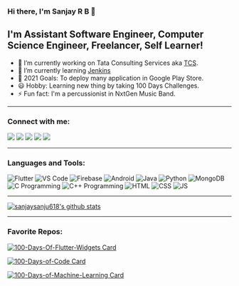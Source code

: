 ### Hi there, I'm Sanjay R B 👋

## I'm Assistant Software Engineer, Computer Science Engineer, Freelancer, Self Learner!

- 🔭 I’m currently working on Tata Consulting Services aka [TCS](https://www.tcs.com/).
- 🌱 I’m currently learning [Jenkins](https://www.jenkins.io/)
- 🥅 2021 Goals: To deploy many application in Google Play Store.
- 😃 Hobby: Learning new thing by taking 100 Days Challenges.
- ⚡ Fun fact: I'm a percussionist in NxtGen Music Band.

---

### Connect with me:

[<img src="https://img.icons8.com/fluent/26/000000/twitter.png"/>][twitter]
[<img src="https://img.icons8.com/color/26/000000/linkedin.png"/>][linkedin]
[<img src="https://img.icons8.com/fluent/26/000000/instagram-new.png"/>][instagram]
[<img src="https://img.icons8.com/fluent/26/000000/facebook-new.png"/>][facebook]
[<img src="https://img.icons8.com/ios-glyphs/26/000000/email.png"/>][mailto]

---

### Languages and Tools:

<img title='Flutter' src="https://img.icons8.com/color/26/000000/flutter.png"/> <img title='VS Code' src="https://img.icons8.com/fluent/26/000000/visual-studio-code-2019.png"/> <img title='Firebase' src="https://img.icons8.com/color/26/000000/firebase.png"/> <img title='Android' src="https://img.icons8.com/fluent/26/000000/android-os.png"/> <img title='Java' src="https://img.icons8.com/color/26/000000/java-coffee-cup-logo.png"/> <img title='Python' src="https://img.icons8.com/color/26/000000/python.png"/> <img title='MongoDB' src="https://img.icons8.com/color/26/000000/mongodb.png"/> <img title='C Programming' src="https://img.icons8.com/color/26/000000/c-programming.png"/> <img title='C++ Programming' src="https://img.icons8.com/color/26/000000/c-plus-plus-logo.png"/> <img title='HTML' src="https://img.icons8.com/color/26/000000/html-5.png"/> <img title='CSS' src="https://img.icons8.com/color/26/000000/css3.png"/> <img title='JS' src="https://img.icons8.com/color/26/000000/javascript.png"/>

---

[![sanjaysanju618's github stats](https://github-readme-stats.vercel.app/api?username=sanjaysanju618&show_icons=true)](https://github.com/sanjaysanju618?tab=repositories)

---

### Favorite Repos:

[![100-Days-Of-Flutter-Widgets Card](https://github-readme-stats.vercel.app/api/pin/?username=sanjaysanju618&repo=100-Days-Of-Flutter-Widgets)](https://github.com/sanjaysanju618/100-Days-Of-Flutter-Widgets)

[![100-Days-of-Code Card](https://github-readme-stats.vercel.app/api/pin/?username=sanjaysanju618&repo=100-Days-of-Code)](https://github.com/sanjaysanju618/100-Days-of-Code)

[![100-Days-of-Machine-Learning Card](https://github-readme-stats.vercel.app/api/pin/?username=sanjaysanju618&repo=100-Days-of-Machine-Learning)](https://github.com/sanjaysanju618/100-Days-of-Machine-Learning)


[twitter]: https://twitter.com/sanjayb58109784
[instagram]: https://www.instagram.com/sanju_sanjay_618/
[linkedin]: https://www.linkedin.com/in/sanjay-babu-4b2690148/
[github]: https://github.com/sanjaysanju618/
[facebook]: https://www.facebook.com/sanjay.rockdj/
[mailto]: mailto:sanjaybabu618@gmail.com
